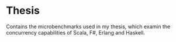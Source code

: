 Thesis
======
Contains the microbenchmarks used in my thesis, which examin the concurrency capabilities of Scala, F#, Erlang and Haskell.